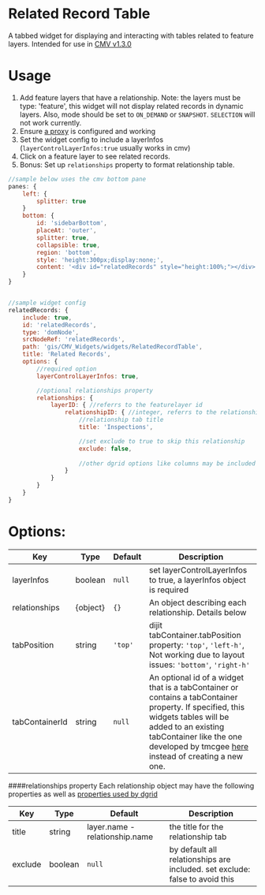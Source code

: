 Related Record Table
====================

A tabbed widget for displaying and interacting with tables related to feature layers.
Intended for use in [CMV v1.3.0](https://github.com/cmv/cmv-app/) 

Usage
======

1. Add feature layers that have a relationship. Note: the layers must be type: 'feature', this widget will not display related records in dynamic layers. Also, mode should be set to `ON_DEMAND` or `SNAPSHOT`. `SELECTION` will not work currently.
2. Ensure [a proxy](https://github.com/Esri/resource-proxy) is configured and working
2. Set the widget config to include a layerInfos (`layerControlLayerInfos:true` usually works in cmv)
3. Click on a feature layer to see related records.
4. Bonus: Set up `relationships` property to format relationship table.

```JavaScript
//sample below uses the cmv bottom pane
panes: {
    left: {
        splitter: true
    }
    bottom: {
        id: 'sidebarBottom',
        placeAt: 'outer',
        splitter: true,
        collapsible: true,
        region: 'bottom',
        style: 'height:300px;display:none;',
        content: '<div id="relatedRecords" style="height:100%;"></div>'
    }
}


//sample widget config
relatedRecords: {
    include: true,
    id: 'relatedRecords',
    type: 'domNode',
    srcNodeRef: 'relatedRecords',
    path: 'gis/CMV_Widgets/widgets/RelatedRecordTable',
    title: 'Related Records',
    options: {
        //required option
        layerControlLayerInfos: true,

        //optional relationships property
        relationships: {
            layerID: { //referrs to the featurelayer id
                relationshipID: { //integer, referrs to the relationship id on the rest services page
                    //relationship tab title
                    title: 'Inspections',

                    //set exclude to true to skip this relationship
                    exclude: false,
                    
                    //other dgrid options like columns may be included
                }
            }
        }
    }
}
```
Options:
========

Key        |      Type      | Default |  Description
---|-----|-------|----
layerInfos | boolean | `null` | set layerControlLayerInfos to true, a layerInfos object is required
relationships | {object} | `{}` | An object describing each relationship. Details below
tabPosition | string |  `'top'` | dijit tabContainer.tabPosition property: `'top'`, `'left-h'`, Not working due to layout issues: `'bottom'`, `'right-h'` 
tabContainerId | string | `null` | An optional id of a widget that is a tabContainer or contains a tabContainer property. If specified, this widgets tables will be added to an existing tabContainer like the one developed by tmcgee [here](https://github.com/tmcgee/cmv-widgets/blob/master/widgets/AttributesTable/README.md) instead of creating a new one.

####relationships property
Each relationship object may have the following properties as well as [properties 
used by dgrid](https://github.com/SitePen/dgrid/blob/master/doc/components/core-components/OnDemandList-and-OnDemandGrid.md)

Key | Type | Default | Description
----|------|---------|----
title | string | layer.name - relationship.name | the title for the relationship tab
exclude | boolean | `null` | by default all relationships are included. set exclude: false to avoid this

